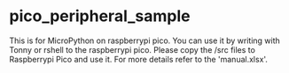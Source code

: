 # pico_peripheral_sample
This is for MicroPython on raspberrypi pico. You can use it by writing with Tonny or rshell to the raspberrypi pico.
Please copy the /src files to Raspberrypi Pico and use it.
For more details refer to the 'manual.xlsx'.

